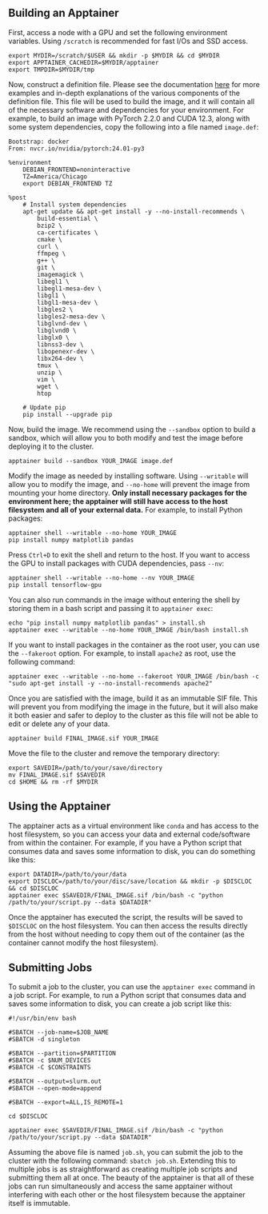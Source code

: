 ## Building an Apptainer

First, access a node with a GPU and set the following environment variables. Using `/scratch` is recommended for fast I/Os and SSD access.

```
export MYDIR=/scratch/$USER && mkdir -p $MYDIR && cd $MYDIR
export APPTAINER_CACHEDIR=$MYDIR/apptainer
export TMPDIR=$MYDIR/tmp
```

Now, construct a definition file. Please see the documentation [here](https://apptainer.org/docs/user/latest/) for more examples and in-depth explanations of the various components of the definition file. This file will be used to build the image, and it will contain all of the necessary software and dependencies for your environment. For example, to build an image with PyTorch 2.2.0 and CUDA 12.3, along with some system dependencies, copy the following into a file named `image.def`:
```
Bootstrap: docker
From: nvcr.io/nvidia/pytorch:24.01-py3

%environment
    DEBIAN_FRONTEND=noninteractive
    TZ=America/Chicago
    export DEBIAN_FRONTEND TZ

%post
    # Install system dependencies
    apt-get update && apt-get install -y --no-install-recommends \
        build-essential \
        bzip2 \
        ca-certificates \
        cmake \
        curl \
        ffmpeg \
        g++ \
        git \
        imagemagick \
        libegl1 \
        libegl1-mesa-dev \
        libgl1 \
        libgl1-mesa-dev \
        libgles2 \
        libgles2-mesa-dev \
        libglvnd-dev \
        libglvnd0 \
        libglx0 \
        libnss3-dev \
        libopenexr-dev \
        libx264-dev \
        tmux \
        unzip \
        vim \
        wget \
        htop

    # Update pip
    pip install --upgrade pip
```

Now, build the image. We recommend using the `--sandbox` option to build a sandbox, which will allow you to both modify and test the image before deploying it to the cluster.
```
apptainer build --sandbox YOUR_IMAGE image.def
```

Modify the image as needed by installing software. Using `--writable` will allow you to modify the image, and `--no-home` will prevent the image from mounting your home directory. **Only install necessary packages for the environment here; the apptainer will still have access to the host filesystem and all of your external data.** For example, to install Python packages:
```
apptainer shell --writable --no-home YOUR_IMAGE
pip install numpy matplotlib pandas
```

Press `Ctrl+D` to exit the shell and return to the host. If you want to access the GPU to install packages with CUDA dependencies, pass `--nv`:
```
apptainer shell --writable --no-home --nv YOUR_IMAGE
pip install tensorflow-gpu
```

You can also run commands in the image without entering the shell by storing them in a bash script and passing it to `apptainer exec`:
```
echo "pip install numpy matplotlib pandas" > install.sh
apptainer exec --writable --no-home YOUR_IMAGE /bin/bash install.sh
```

If you want to install packages in the container as the root user, you can use the `--fakeroot` option. For example, to install `apache2` as root, use the following command:
```
apptainer exec --writable --no-home --fakeroot YOUR_IMAGE /bin/bash -c "sudo apt-get install -y --no-install-recommends apache2"
```

Once you are satisfied with the image, build it as an immutable SIF file. This will prevent you from modifying the image in the future, but it will also make it both easier and safer to deploy to the cluster as this file will not be able to edit or delete any of your data.
```
apptainer build FINAL_IMAGE.sif YOUR_IMAGE
```

Move the file to the cluster and remove the temporary directory:
```
export SAVEDIR=/path/to/your/save/directory
mv FINAL_IMAGE.sif $SAVEDIR
cd $HOME && rm -rf $MYDIR
```

## Using the Apptainer

The apptainer acts as a virtual environment like `conda` and has access to the host filesystem, so you can access your data and external code/software from within the container. For example, if you have a Python script that consumes data and saves some information to disk, you can do something like this:
```
export DATADIR=/path/to/your/data
export DISCLOC=/path/to/your/disc/save/location && mkdir -p $DISCLOC && cd $DISCLOC
apptainer exec $SAVEDIR/FINAL_IMAGE.sif /bin/bash -c "python /path/to/your/script.py --data $DATADIR"
```

Once the apptainer has executed the script, the results will be saved to `$DISCLOC` on the host filesystem. You can then access the results directly from the host without needing to copy them out of the container (as the container cannot modify the host filesystem).

## Submitting Jobs

To submit a job to the cluster, you can use the `apptainer exec` command in a job script. For example, to run a Python script that consumes data and saves some information to disk, you can create a job script like this:
```
#!/usr/bin/env bash

#SBATCH --job-name=$JOB_NAME
#SBATCH -d singleton

#SBATCH --partition=$PARTITION
#SBATCH -c $NUM_DEVICES
#SBATCH -C $CONSTRAINTS

#SBATCH --output=slurm.out
#SBATCH --open-mode=append

#SBATCH --export=ALL,IS_REMOTE=1

cd $DISCLOC

apptainer exec $SAVEDIR/FINAL_IMAGE.sif /bin/bash -c "python /path/to/your/script.py --data $DATADIR"
```

Assuming the above file is named `job.sh`, you can submit the job to the cluster with the following command: `sbatch job.sh`. Extending this to multiple jobs is as straightforward as creating multiple job scripts and submitting them all at once. The beauty of the apptainer is that all of these jobs can run simultaneously and access the same apptainer without interfering with each other or the host filesystem because the apptainer itself is immutable.
